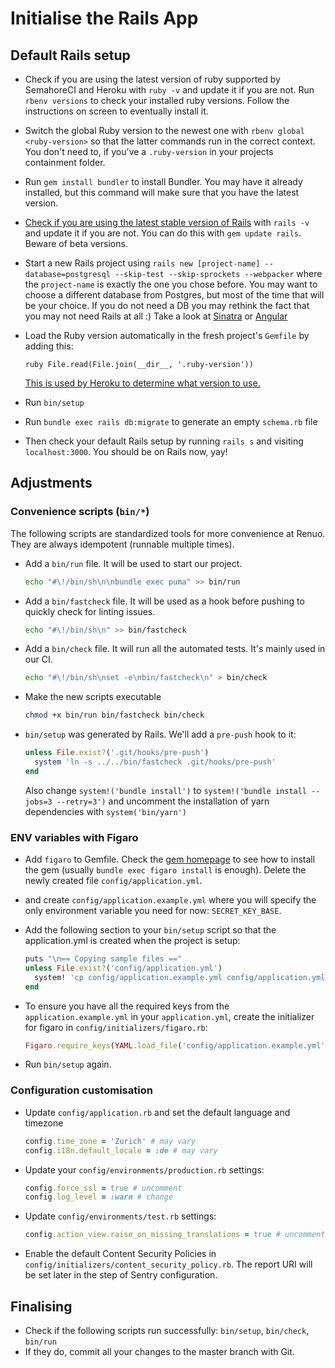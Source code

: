 # Initialise the Rails App

## Default Rails setup

* Check if you are using the latest version of ruby supported by SemahoreCI and Heroku with `ruby -v`
and update it if you are not. Run `rbenv versions` to check your installed ruby versions.
Follow the instructions on screen to eventually install it.

* Switch the global Ruby version to the newest one with `rbenv global <ruby-version>` so that the latter commands
run in the correct context. You don't need to, if you've a `.ruby-version` in your projects containment folder.

* Run `gem install bundler` to install Bundler.
You may have it already installed, but this command will make sure that you have the latest version.

* [Check if you are using the latest stable version of Rails](http://rubyonrails.org/) with `rails -v` and update it if you are not.
You can do this with `gem update rails`. Beware of beta versions.

* Start a new Rails project using `rails new [project-name] --database=postgresql --skip-test --skip-sprockets --webpacker` where the `project-name` is exactly the one you chose before.
You may want to choose a different database from Postgres, but most of the time that will be your choice.
If you do not need a DB you may rethink the fact that you may not need Rails at all :) Take a look at [Sinatra](http://www.sinatrarb.com/) or [Angular](https://angular.io/)

* Load the Ruby version automatically in the fresh project's `Gemfile` by adding this:

  ```ruby File.read(File.join(__dir__, '.ruby-version'))```

  [This is used by Heroku to determine what version to use.](https://devcenter.heroku.com/articles/ruby-versions)

* Run `bin/setup`
* Run `bundle exec rails db:migrate` to generate an empty `schema.rb` file
* Then check your default Rails setup by running `rails s` and visiting `localhost:3000`.
  You should be on Rails now, yay!

## Adjustments

### Convenience scripts (`bin/*`)

The following scripts are standardized tools for more convenience at Renuo.
They are always idempotent (runnable multiple times).

* Add a `bin/run` file. It will be used to start our project.

  ```sh
  echo "#\!/bin/sh\n\nbundle exec puma" >> bin/run
  ```

* Add a `bin/fastcheck` file. It will be used as a hook before pushing to quickly check for linting issues.

  ```sh
  echo "#\!/bin/sh\n" >> bin/fastcheck
  ```

* Add a `bin/check` file. It will run all the automated tests. It's mainly used in our CI.

  ```sh
  echo "#\!/bin/sh\nset -e\nbin/fastcheck\n" > bin/check
  ```

* Make the new scripts executable

  ```sh
  chmod +x bin/run bin/fastcheck bin/check
  ```

* `bin/setup` was generated by Rails. We'll add a `pre-push` hook to it:

  ```ruby
  unless File.exist?('.git/hooks/pre-push')
    system 'ln -s ../../bin/fastcheck .git/hooks/pre-push'
  end
  ```

  Also change `system!('bundle install')` to `system!('bundle install --jobs=3 --retry=3')`
  and uncomment the installation of yarn dependencies with `system('bin/yarn')`

### ENV variables with Figaro

* Add `figaro` to Gemfile. Check the [gem homepage](https://github.com/laserlemon/figaro) to see how to install the gem
(usually `bundle exec figaro install` is enough). Delete the newly created file `config/application.yml`.
* and create `config/application.example.yml` where you will specify the only environment variable you need for now:
  `SECRET_KEY_BASE`.
* Add the following section to your `bin/setup` script so that the application.yml is created when the project is setup:

  ```ruby
  puts "\n== Copying sample files =="
  unless File.exist?('config/application.yml')
    system! 'cp config/application.example.yml config/application.yml'
  end
  ```

* To ensure you have all the required keys from the `application.example.yml` in your `application.yml`,
create the initializer for figaro in `config/initializers/figaro.rb`:

  ```ruby
  Figaro.require_keys(YAML.load_file('config/application.example.yml').keys - %w[test production development])
  ```

* Run `bin/setup` again.

### Configuration customisation

* Update `config/application.rb` and set the default language and timezone

  ```ruby
  config.time_zone = 'Zurich' # may vary
  config.i18n.default_locale = :de # may vary
  ```

* Update your `config/environments/production.rb` settings:

  ```ruby
  config.force_ssl = true # uncomment
  config.log_level = :warn # change
  ```

* Update `config/environments/test.rb` settings:

  ```ruby
  config.action_view.raise_on_missing_translations = true # uncomment
  ```

* Enable the default Content Security Policies in `config/initializers/content_security_policy.rb`.
  The report URI will be set later in the step of Sentry configuration.

## Finalising

* Check if the following scripts run successfully: `bin/setup`, `bin/check`, `bin/run`
* If they do, commit all your changes to the master branch with Git.
